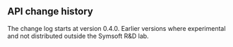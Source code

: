 ## API change history

The change log starts at version 0.4.0. Earlier versions where experimental and not distributed outside the Symsoft R&D lab. 

